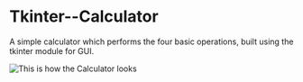 # Tkinter--Calculator
A simple calculator which performs the four basic operations, built using the tkinter module for GUI.

![This is how the Calculator looks
](\sample.png)
